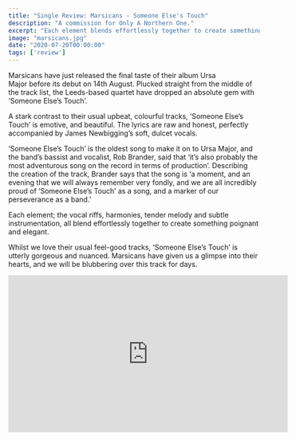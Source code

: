 ```yaml
---
title: "Single Review: Marsicans - Someone Else's Touch"
description: "A commission for Only A Northern One."
excerpt: "Each element blends effortlessly together to create something poignant and elegant."
image: "marsicans.jpg"
date: "2020-07-20T00:00:00"
tags: ['review']
---
```


Marsicans have just released the final taste of their album Ursa Major before its debut on 14th August. Plucked straight from the middle of the track list, the Leeds-based quartet have dropped an absolute gem with ‘Someone Else’s Touch’.  

A stark contrast to their usual upbeat, colourful tracks, ‘Someone Else’s Touch’ is emotive, and beautiful. The lyrics are raw and honest, perfectly accompanied by James Newbigging’s soft, dulcet vocals. 

‘Someone Else’s Touch’ is the oldest song to make it on to Ursa Major, and the band’s bassist and vocalist, Rob Brander, said that ‘it’s also probably the most adventurous song on the record in terms of production’. Describing the creation of the track, Brander says that the song is ‘a moment, and an evening that we will always remember very fondly, and we are all incredibly proud of ‘Someone Else’s Touch’ as a song, and a marker of our perseverance as a band.’

Each element; the vocal riffs, harmonies, tender melody and subtle instrumentation, all blend effortlessly together to create something poignant and elegant. 

Whilst we love their usual feel-good tracks, ‘Someone Else’s Touch’ is utterly gorgeous and nuanced. Marsicans have given us a glimpse into their hearts, and we will be blubbering over this track for days. 

<iframe width="560" height="315" src="https://www.youtube.com/embed/hHqJajvJmPM" frameborder="0" allow="accelerometer; autoplay; encrypted-media; gyroscope; picture-in-picture" allowfullscreen></iframe>